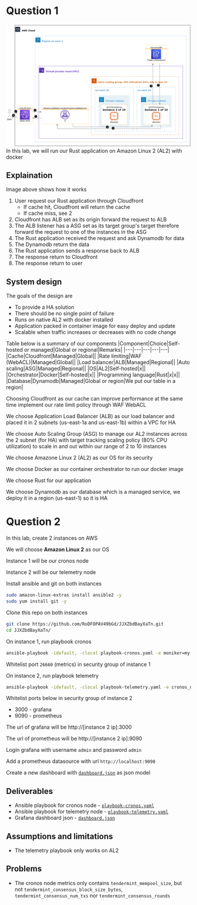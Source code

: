 # Question 1
![](question1-arch.png)
In this lab, we will run our Rust application on Amazon Linux 2 (AL2) with docker

## Explaination
Image above shows how it works
1. User request our Rust application through Cloudfront
    * If cache hit, Cloudfront will return the cache
    * If cache miss, see 2
2. Cloudfront has ALB set as its origin forward the request to ALB
3. The ALB listener has a ASG set as its target group's target therefore forward the request to one of the instances in the ASG
4. The Rust application received the request and ask Dynamodb for data
5. The Dynamodb return the data
6. The Rust application sends a response back to ALB
7. The response return to Cloudfront
8. The response return to user

## System design
The goals of the design are
* To provide a HA solution
* There should be no single point of failure
* Runs on native AL2 with docker installed
* Application packed in container image for easy deploy and update
* Scalable when traffic increases or decreases with no code change

Table below is a summary of our components
|Component|Choice|Self-hosted or managed|Global or regional|Remarks|
|---|---|---|---|---|
|Cache|Cloudfront|Managed|Global||
|Rate limiting|WAF (WebACL)|Managed|Global||
|Load balancer|ALB|Managed|Regional||
|Auto scaling|ASG|Managed|Regional||
|OS|AL2|Self-hosted|x||
|Orchestrator|Docker|Self-hosted|x||
|Programming language|Rust|x|x||
|Database|Dynamodb|Managed|Global or region|We put our table in a region|

Choosing Cloudfront as our cache can improve performance at the same time implement our rate limit policy through WAF WebACL

We choose Application Load Balancer (ALB) as our load balancer and placed it in 2 subnets (us-east-1a and us-east-1b) within a VPC for HA

We choose Auto Scaling Group (ASG) to manage our AL2 instances across the 2 subnet (for HA) with target tracking scaling policy (80% CPU utilization) to scale in and out within our range of 2 to 10 instances

We choose Amazone Linux 2 (AL2) as our OS for its security

We choose Docker as our container orchestrator to run our docker image

We choose Rust for our application

We choose Dynamodb as our database which is a managed service, we deploy it in a region (us-east-1) so it is HA

# Question 2
In this lab, create 2 instances on AWS

We will choose **Amazon Linux 2** as our OS

Instance 1 will be our cronos node

Instance 2 will be our telemetry node

Install ansible and git on both instances
```sh
sudo amazon-linux-extras install ansible2 -y
sudo yum install git -y
```

Clone this repo on both instances
```sh
git clone https://github.com/RoDFOPAV49bGd/JJXZbdBayXaTn.git
cd JJXZbdBayXaTn/
```

On instance 1, run playbook cronos
```sh
ansible-playbook -idefault, -clocal playbook-cronos.yaml -e moniker=my-awesome-node
```

Whitelist port `26660` (metrics) in security group of instance 1

On instance 2, run playbook telemetry
```sh
ansible-playbook -idefault, -clocal playbook-telemetry.yaml -e cronos_node_ip=[instance 1 ip]
```

Whitelist ports below in security group of instance 2
* 3000 - grafana
* 9090 - prometheus

The url of grafana will be http://[instance 2 ip]:3000

The url of prometheus will be http://[instance 2 ip]:9090

Login grafana with username `admin` and password `admin`

Add a prometheus datasource with url `http://localhost:9090`

Create a new dashboard with [`dashboard.json`](https://github.com/RoDFOPAV49bGd/JJXZbdBayXaTn/raw/master/dashboard.json) as json model
## Deliverables
* Ansible playbook for cronos node - [`playbook-cronos.yaml`](https://github.com/RoDFOPAV49bGd/JJXZbdBayXaTn/raw/master/playbook-cronos.yaml)
* Ansible playbook for telemetry node - [`playbook-telemetry.yaml`](https://github.com/RoDFOPAV49bGd/JJXZbdBayXaTn/raw/master/playbook-telemetry.yaml)
* Grafana dashboard json - [`dashboard.json`](https://github.com/RoDFOPAV49bGd/JJXZbdBayXaTn/raw/master/dashboard.json)
## Assumptions and limitations
* The telemetry playbook only works on AL2
## Problems
* The cronos node metrics only contains `tendermint_mempool_size`, but not `tendermint_consensus_block_size_bytes`, `tendermint_consensus_num_txs` nor `tendermint_consensus_rounds`
